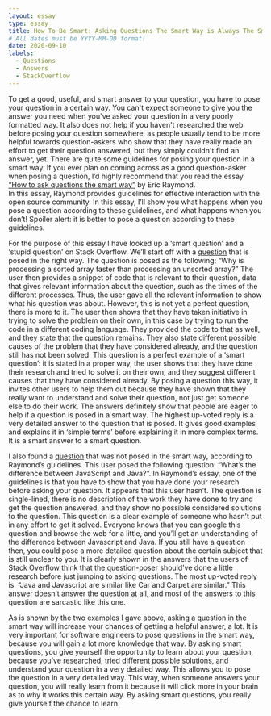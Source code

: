 ```yaml
---
layout: essay
type: essay
title: How To Be Smart: Asking Questions The Smart Way is Always The Smartest Option
# All dates must be YYYY-MM-DD format!
date: 2020-09-10
labels:
  - Questions
  - Answers
  - StackOverflow
---
```


To get a good, useful, and smart answer to your question, you have to pose your question in a certain way. You can't expect someone to give you the answer you need when you've asked your question in a very poorly formatted way. 
It also does not help if you haven't researched the web before posing your question somewhere, as people usually tend to be more helpful towards question-askers who show that they have really made an effort to get their question answered, but they simply couldn't find an answer, yet. 
There are quite some guidelines for posing your question in a smart way. If you ever plan on coming across as a good question-asker when posing a question, I’d highly recommend that you read the essay [“How to ask questions the smart way”](http://www.catb.org/esr/faqs/smart-questions.html) by Eric Raymond.  
In this essay, Raymond provides guidelines for effective interaction with the open source community. In this essay, I’ll show you what happens when you pose a question according to these guidelines, and what happens when you don’t! Spoiler alert: it is better to pose a question according to these guidelines.

For the purpose of this essay I have looked up a ‘smart question’ and a ‘stupid question’ on Stack Overflow. 
We’ll start off with a [question](https://stackoverflow.com/questions/11227809/why-is-processing-a-sorted-array-faster-than-processing-an-unsorted-array) that is posed in the right way. The question is posed as the following: “Why is processing a sorted array faster than processing an unsorted array?” 
The user then provides a snippet of code that is relevant to their question, data that gives relevant information about the question, such as the times of the different processes. 
Thus, the user gave all the relevant information to show what his question was about. However, this is not yet a perfect question, there is more to it. The user then shows that they have taken initiative in trying to solve the problem on their own, in this case by trying to run the code in a different coding language. 
They provided the code to that as well, and they state that the question remains. They also state different possible causes of the problem that they have considered already, and the question still has not been solved. 
This question is a perfect example of a ‘smart question’: it is stated in a proper way, the user shows that they have done their research and tried to solve it on their own, and they suggest different causes that they have considered already. 
By posing a question this way, it invites other users to help them out because they have shown that they really want to understand and solve their question, not just get someone else to do their work. 
The answers definitely show that people are eager to help if a question is posed in a smart way. The highest up-voted reply is a very detailed answer to the question that is posed. 
It gives good examples and explains it in ‘simple terms’ before explaining it in more complex terms. It is a smart answer to a smart question. 

I also found a [question](https://stackoverflow.com/questions/245062/whats-the-difference-between-javascript-and-java) that was not posed in the smart way, according to Raymond’s guidelines. This user posed the following question: “What’s the difference between JavaScript and Java?“. 
In Raymond’s essay, one of the guidelines is that you have to show that you have done your research before asking your question. It appears that this user hasn’t. 
The question is single-lined, there is no description of the work they have done to try and get the question answered, and they show no possible considered solutions to the question. 
This question is a clear example of someone who hasn’t put in any effort to get it solved. Everyone knows that you can google this question and browse the web for a little, and you’ll get an understanding of the difference between Javascript and Java. 
If you still have a question then, you could pose a more detailed question about the certain subject that is still unclear to you. It is clearly shown in the answers that the users of Stack Overflow think that the question-poser should’ve done a little research before just jumping to asking questions. 
The most up-voted reply is: “Java and Javascript are similar like Car and Carpet are similar.” This answer doesn’t answer the question at all, and most of the answers to this question are sarcastic like this one.

As is shown by the two examples I gave above, asking a question in the smart way will increase your chances of getting a helpful answer, a lot. 
It is very important for software engineers to pose questions in the smart way, because you will gain a lot more knowledge that way. By asking smart questions, you give yourself the opportunity to learn about your question, because you’ve researched, tried different possible solutions, and understand your question in a very detailed way. 
This allows you to pose the question in a very detailed way. This way, when someone answers your question, you will really learn from it because it will click more in your brain as to why it works this certain way. By asking smart questions, you really give yourself the chance to learn. 
